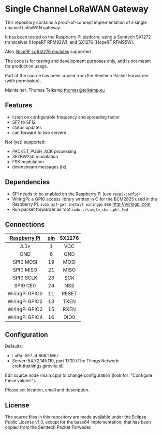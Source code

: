 Single Channel LoRaWAN Gateway
==============================
This repository contains a proof-of-concept implementation of a single
channel LoRaWAN gateway.

It has been tested on the Raspberry Pi platform, using a Semtech SX1272
transceiver (HopeRF RFM92W), and SX1276 (HopeRF RFM95W).

Also, [NiceRF LoRa1276 modules](http://goo.gl/CqBBWU) supported

The code is for testing and development purposes only, and is not meant 
for production usage. 

Part of the source has been copied from the Semtech Packet Forwarder 
(with permission).

Maintainer: Thomas Telkamp <thomas@telkamp.eu>

Features
--------
- listen on configurable frequency and spreading factor
- SF7 to SF12
- status updates
- can forward to two servers

Not (yet) supported:
- PACKET_PUSH_ACK processing
- SF7BW250 modulation
- FSK modulation
- downstream messages (tx)

Dependencies
------------
- SPI needs to be enabled on the Raspberry Pi (use `raspi-config`)
- WiringPi: a GPIO access library written in C for the BCM2835 
  used in the Raspberry Pi.
  `sudo apt-get install wiringpi`
  see http://wiringpi.com
- Run packet forwarder as root
  `sudo ./single_chan_pkt_fwd`

Connections
-----------

[Raspberry Pi](http://pinout.xyz/pinout/spi) | [pin](http://pinout.xyz/pinout/spi) | SX1276
| :---:| :---: | :---: |
3.3v | 1  | VCC
GND  | 6  | GND
SPI0 MOSI | 19 | MOSI
SPI0 MISO | 21 | MISO
SPI0 SCLK | 23 | SCK
SPI0 CE0  | 24 | NSS
WiringPi GPIO0| 11 | RESET
WiringPi GPIO2| 13 | TXEN
WiringPi GPIO3| 15 | RXEN
WiringPi GPIO4| 16 | DIO0

Configuration
-------------

Defaults:

- LoRa:   SF7 at 868.1 Mhz
- Server: 54.72.145.119, port 1700  (The Things Network: croft.thethings.girovito.nl)

Edit source node (main.cpp) to change configuration (look for: "Configure these values!").

Please set location, email and description.

License
-------
The source files in this repository are made available under the Eclipse
Public License v1.0, except for the base64 implementation, that has been
copied from the Semtech Packet Forwader.
